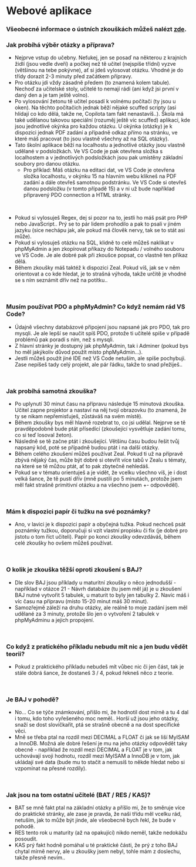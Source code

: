 # Webové aplikace

### Všeobecné informace o ústních zkouškách můžeš nalézt [zde](../FaQ/USTNI.md).

### Jak probíhá výběr otázky a příprava?
- Nejprve vstup do učebny. Neťukej, jen se posaď na některou z krajních židlí (jsou vedle dveří) a počkej než tě učitel (nejspíše třídní) vyzve (většinou na tebe pokývne), ať si jdeš vylosovat otázku. Vhodné je do třídy dorazit 2-3 minuty před začátkem přípravy.
- Pro otázku jdi vždy zásadně předem (to znamená kolem tabule). Nechoď za učitelské stoly, učitelé to nemají rádi (ani když jsi první v daný den a je tam ještě volno).
- Po vylosování žetonu tě učitel posadí k volnému počítači (ty jsou u oken). Na těchto počítačich jednak běží nějaké scuffed scripty (asi hlídají co kdo dělá, takže ne, Copilota tam fakt nenastavíš..). Škola má také udělanou takovou speciální (rozuměj ještě víc scuffed) aplikaci, kde jsou jednotlivé okýnka pro každou otázku. U okýnka (otázky) je k dispozici jednak PDF zadání a případně odkaz přímo na stránku, ve které máš pracovat (to jsou vlastně všechny až na SQL otázky).
- Tato školní aplikace běží na localhostu a jednotlivé otázky jsou vlastně udělané v podsložkách. Ve VS Code je pak otevřena složka s localhostem a v jednotlivých podsložkách jsou pak umístěny základní soubory pro danou otázku.
    - Pro příklad: Máš otázku na editaci dat, ve VS Code je otevřena složka localhostu, v okýnku 15 na hlavním webu klikneš na PDF zadání a dále otevřeš samotnou podstránku. Ve VS Code si otevřeš danou podsložku (v tomto případě 15) a v ni už bude například připravený PDO connection a HTML stránky.

<br>

- Pokud si vylosuješ Regex, dej si pozor na to, jestli ho máš psát pro PHP nebo JavaScript.. Prý se to pár lidem prohodilo a pak to psali v jiném jazyku (sice nechápu jak, ale pokud má člověk nervy, tak se to stát asi může).
- Pokud si vylosuješ otázku na SQL, klidně to celé můžeš naklikat v phpMyAdmin a jen zkopírovat příkazy do Notepadu / volného souboru ve VS Code. Je ale dobré pak při zkoušce popsat, co vlastně ten příkaz dělá.
- Během zkoušky máš taktéž k dispozici Zeal. Pokud víš, jak se v něm orientovat a co kde hledat, je to strašná výhoda, takže určitě je vhodné se s ním seznámit dřív než na potítku..

<br>

### Musím používat PDO a phpMyAdmin? Co když nemám rád VS Code?
- Údajně všechny databázové připojení jsou napsané jak pro PDO, tak pro mysqli. Je ale lepší se naučit spíš PDO, protože ti učitelé spíše v případě problémů pak poradí s ním, než s mysqli.
- Z hlavní stránky je dostupný jak phpMyAdmin, tak i Adminer (pokud bys ho měl jakýkoliv důvod použít místo phpMyAdmin...).
- Jestli můžeš použít jiné IDE než VS Code netuším, ale spíše pochybuji. Zase nepíšeš tady celý projekt, ale pár řádku, takže to snad přežiješ.. 

<br>

### Jak probíhá samotná zkouška?
- Po uplynutí 30 minut času na přípravu následuje 15 minutová zkouška. Učitel zapne projektor a nastaví na něj tvojí obrazovku (to znamená, že ty se nikam nepřemisťuješ, zůstáváš na svém místě).
- Během zkoušky bys měl hlavně rozebrat to, co jsi udělal. Nejprve se tě pravděpodobně bude ptát přísedící (zkoušející vysvětluje zadání tomu, co si teď losoval žeton).
- Následně se tě začne ptát i zkoušející. Většinu času budou řešit tvůj napsaný kód, poté se případně budou ptát i na další otázky.
- Během celého zkoušení můžeš používat Zeal. Pokud ti už na přípravě zbývá nějaký čas, může být dobré si otevřít více tabů v Zealu s tématy, na které se tě můžou ptát, ať to pak zbytečně nehledáš.
- Pokud se v tématu orientuješ a je vidět, že vcelku všechno víš, je i dost velká šance, že tě pustí dřív (mně pustili po 5 minutách, protože jsem měl fakt strašně primitivní otázku a na všechno jsem +- odpověděl).

<br>

### Mám k dispozici papír či tužku na své poznámky?
- Ano, v lavici je k dispozici papír a obyčejná tužka. Pokud nechceš psát poznámky tužkou, doporučuji si vzít vlastní propisku či fix (je dobré pro jistotu o tom říct učiteli). Papír po konci zkoušky odevzdáváš, během celé zkoušky ho ovšem můžeš používat.

<br>

### O kolik je zkouška těžší oproti zkoušení s BAJ?
- Dle slov BAJ jsou příklady u maturitní zkoušky o něco jednodušší - například v otázce 21 - Návrh databáze (tu jsem měl já) je u zkoušení BAJ nutné vytvořit 5 tabulek, u maturit to byly jen tabulky 2. Navíc máš i víc času na přípravu (místo 15-20 minut máš 30 minut).
- Samozřejmě záleží na druhu otázky, ale reálně to moje zadání jsem měl udělané za 3 minuty, protože šlo jen o vytvoření 2 tabulek v phpMyAdminu a jejich propojení.

<br>

### Co když z pratického příkladu nebudu mít nic a jen budu vědět teorii?
- Pokud z praktického příkladu nebudeš mít vůbec nic či jen část, tak je stále dobrá šance, že dostaneš 3 / 4, pokud řekneš něco z teorie.

<br>

### Je BAJ v pohodě?
- No... Co se týče známkování, přišlo mi, že hodnotil dost mírně a tu 4 dal i tomu, kdo toho vyřešeného moc neměl.. Horší už jsou jeho otázky, snaží se dost slovíčkařit, ptá se strašně obecně a na dost specifické věci.
- Mně se třeba ptal na rozdíl mezi DECIMAL a FLOAT či jak se liší MyISAM a InnoDB. Možná ale dobré řešení je mu na jeho otázky odpovědět taky obecně - například že rozdíl mezi DECIMAL a FLOAT je v tom, jak uchovávají svoji hodnotu, rozdíl mezi MyISAM a InnoDB je v tom, jak ukládají své data (bude mu to stačit a nemusíš to někde hledat nebo si vzpomínat na přesné rozdíly).  

<br>

### Jak jsou na tom ostatní učitelé (BAT / RES / KAS)?
- BAT se mně fakt ptal na základní otázky a příšlo mi, že to směruje více do praktické stránky, ale zase je pravda, že naši třídu měl vcelku rád, netuším, jak to může být jinde, ale všeobecně bych řekl, že bude v pohodě.
- RES tento rok u maturity (až na opakující) nikdo neměl, takže nedokážu posoudit.
- KAS prý fakt hodně pomáhal u té praktické části, že prý z toho BAJ chytal mírně nervy, ale u zkoušky jsem nebyl, tohle mám z doslechu, takže přesně nevím..